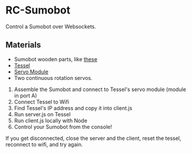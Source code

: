 RC-Sumobot
==========

Control a Sumobot over Websockets.

## Materials
* Sumobot wooden parts, like [these](http://sumobotkit.com/)
* [Tessel](//tessel.io)
* [Servo Module](tessel.io/modules#module-servo)
* Two continuous rotation servos.

1. Assemble the Sumobot and connect to Tessel's servo module (module in port A)
2. Connect Tessel to Wifi
2. Find Tessel's IP address and copy it into client.js
3. Run server.js on Tessel
4. Run client.js locally with Node
5. Control your Sumobot from the console!

If you get disconnected, close the server and the client, reset the tessel, reconnect to wifi, and try again.
